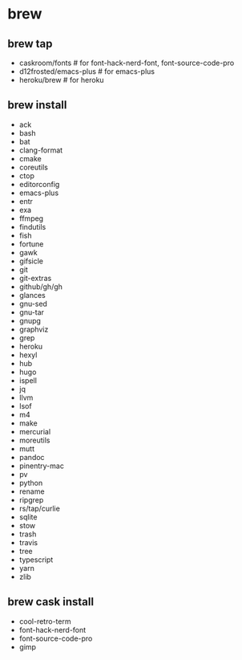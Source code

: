 # brew

## brew tap

- caskroom/fonts         # for font-hack-nerd-font, font-source-code-pro
- d12frosted/emacs-plus  # for emacs-plus
- heroku/brew            # for heroku

## brew install

- ack
- bash
- bat
- clang-format
- cmake
- coreutils
- ctop
- editorconfig
- emacs-plus
- entr
- exa
- ffmpeg
- findutils
- fish
- fortune
- gawk
- gifsicle
- git
- git-extras
- github/gh/gh
- glances
- gnu-sed
- gnu-tar
- gnupg
- graphviz
- grep
- heroku
- hexyl
- hub
- hugo
- ispell
- jq
- llvm
- lsof
- m4
- make
- mercurial
- moreutils
- mutt
- pandoc
- pinentry-mac
- pv
- python
- rename
- ripgrep
- rs/tap/curlie
- sqlite
- stow
- trash
- travis
- tree
- typescript
- yarn
- zlib

## brew cask install

- cool-retro-term
- font-hack-nerd-font
- font-source-code-pro
- gimp
